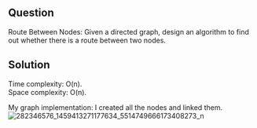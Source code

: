 ## Question
Route Between Nodes: Given a directed graph, design an algorithm to find out whether there is a
route between two nodes. 

## Solution
Time complexity: O(n). <br>
Space complexity: O(n). <br>

My graph implementation: I created all the nodes and linked them. 
![282346576_1459413271177634_5514749666173408273_n](https://user-images.githubusercontent.com/52860350/170324449-23fe98e5-9a12-42bb-aaf3-f2bca4afb24e.png)
